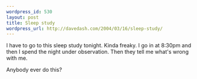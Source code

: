 ```yaml
---
wordpress_id: 530
layout: post
title: Sleep study
wordpress_url: http://davedash.com/2004/03/16/sleep-study/
---
```


I have to go to this sleep study tonight.  Kinda freaky.  I go in at 8:30pm and then I spend the night under observation. Then they tell me what's wrong with me.

Anybody ever do this?
